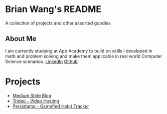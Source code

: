 # Brian Wang's README
A collection of projects and other assorted goodies

## About Me
I am currently studying at App Academy to build on skills I developed in math and problem solving and make them applicable in real world Computer Science scenarios.
[LinkedIn](https://www.linkedin.com/in/brian-wang-902373163/)
[Github](https://github.com/Awodfkai/)

# Projects

 - [Medium Style Blog](http://mediumm.herokuapp.com/)
 - [Trideo - Video Hosting](http://aa-video.herokuapp.com/)
 - [Persistamp - Gamefied Habit Tracker](http://persistamp.herokuapp.com/)
